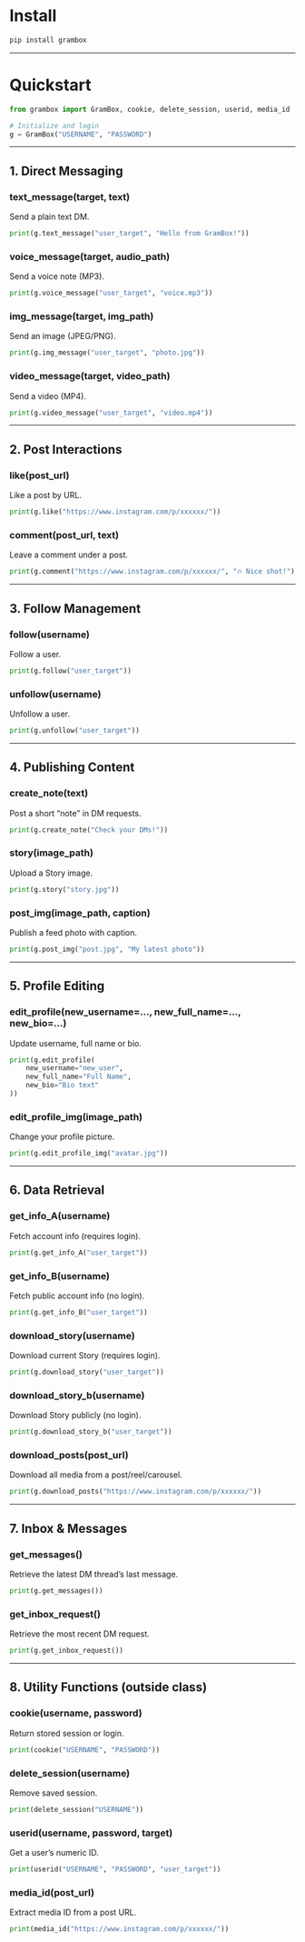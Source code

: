 
# Install
```bash
pip install grambox
```

---

# Quickstart
```python
from grambox import GramBox, cookie, delete_session, userid, media_id

# Initialize and login
g = GramBox("USERNAME", "PASSWORD")
```

---

## 1. Direct Messaging

### text_message(target, text)
Send a plain text DM.
```python
print(g.text_message("user_target", "Hello from GramBox!"))
```

### voice_message(target, audio_path)
Send a voice note (MP3).
```python
print(g.voice_message("user_target", "voice.mp3"))
```

### img_message(target, img_path)
Send an image (JPEG/PNG).
```python
print(g.img_message("user_target", "photo.jpg"))
```

### video_message(target, video_path)
Send a video (MP4).
```python
print(g.video_message("user_target", "video.mp4"))
```

---

## 2. Post Interactions

### like(post_url)
Like a post by URL.
```python
print(g.like("https://www.instagram.com/p/xxxxxx/"))
```

### comment(post_url, text)
Leave a comment under a post.
```python
print(g.comment("https://www.instagram.com/p/xxxxxx/", "🔥 Nice shot!"))
```

---

## 3. Follow Management

### follow(username)
Follow a user.
```python
print(g.follow("user_target"))
```

### unfollow(username)
Unfollow a user.
```python
print(g.unfollow("user_target"))
```

---

## 4. Publishing Content

### create_note(text)
Post a short “note” in DM requests.
```python
print(g.create_note("Check your DMs!"))
```

### story(image_path)
Upload a Story image.
```python
print(g.story("story.jpg"))
```

### post_img(image_path, caption)
Publish a feed photo with caption.
```python
print(g.post_img("post.jpg", "My latest photo"))
```

---

## 5. Profile Editing

### edit_profile(new_username=…, new_full_name=…, new_bio=…)
Update username, full name or bio.
```python
print(g.edit_profile(
    new_username="new_user",
    new_full_name="Full Name",
    new_bio="Bio text"
))
```

### edit_profile_img(image_path)
Change your profile picture.
```python
print(g.edit_profile_img("avatar.jpg"))
```

---

## 6. Data Retrieval

### get_info_A(username)
Fetch account info (requires login).
```python
print(g.get_info_A("user_target"))
```

### get_info_B(username)
Fetch public account info (no login).
```python
print(g.get_info_B("user_target"))
```

### download_story(username)
Download current Story (requires login).
```python
print(g.download_story("user_target"))
```

### download_story_b(username)
Download Story publicly (no login).
```python
print(g.download_story_b("user_target"))
```

### download_posts(post_url)
Download all media from a post/reel/carousel.
```python
print(g.download_posts("https://www.instagram.com/p/xxxxxx/"))
```

---

## 7. Inbox & Messages

### get_messages()
Retrieve the latest DM thread’s last message.
```python
print(g.get_messages())
```

### get_inbox_request()
Retrieve the most recent DM request.
```python
print(g.get_inbox_request())
```

---

## 8. Utility Functions (outside class)

### cookie(username, password)
Return stored session or login.
```python
print(cookie("USERNAME", "PASSWORD"))
```

### delete_session(username)
Remove saved session.
```python
print(delete_session("USERNAME"))
```

### userid(username, password, target)
Get a user’s numeric ID.
```python
print(userid("USERNAME", "PASSWORD", "user_target"))
```

### media_id(post_url)
Extract media ID from a post URL.
```python
print(media_id("https://www.instagram.com/p/xxxxxx/"))
```
